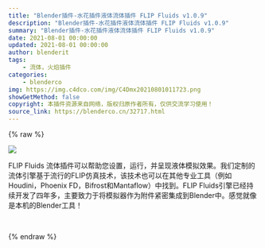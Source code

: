 ```yaml
---
title: "Blender插件-水花插件液体流体插件 FLIP Fluids v1.0.9"
description: "Blender插件-水花插件液体流体插件 FLIP Fluids v1.0.9"
summary: "Blender插件-水花插件液体流体插件 FLIP Fluids v1.0.9"
date: 2021-08-01 00:00:00
updated: 2021-08-01 00:00:00
author: blenderit
tags: 
    - 流体，火焰插件
categories:
    - blenderco
img: https://img.c4dco.com/img/C4Dmx20210801011723.png
showGetMethod: false
copyright: 本插件资源来自网络，版权归原作者所有，仅供交流学习使用！
source_link: https://blenderco.cn/32717.html
---
```


{% raw %}
<p><img class="aligncenter" src="https://img.c4dco.com/img/C4Dmx20210801011723.png"></p><p>FLIP Fluids 流体插件可以帮助您设置，运行，并呈现液体模拟效果。我们定制的流体引擎基于流行的FLIP仿真技术，该技术也可以在其他专业工具（例如Houdini，Phoenix FD，Bifrost和Mantaflow）中找到。FLIP Fluids引擎已经持续开发了四年多，主要致力于将模拟器作为附件紧密集成到Blender中。感觉就像是本机的Blender工具！</p><p> </p>
<div style="display: none">blenderco</div>
{% endraw %}